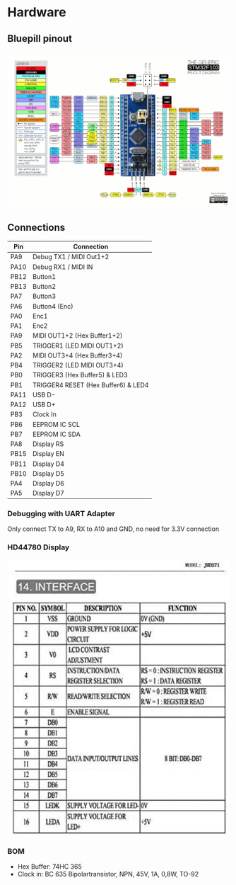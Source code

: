 # Hardware

## Bluepill pinout

![](images/pinout.png)

## Connections

| Pin  | Connection                                |
| ---- | ----------------------------------------- |
| PA9  | Debug TX1 / MIDI Out1+2                   |
| PA10 | Debug RX1 / MIDI IN                       |
| PB12 | Button1     		                           |
| PB13 | Button2     		                           |
| PA7  | Button3     		                           |
| PA6  | Button4 (Enc)                             |
| PA0  | Enc1                                      |
| PA1  | Enc2                                      |
| PA9  | MIDI OUT1+2 (Hex Buffer1+2)               |
| PB5  | TRIGGER1 (LED MIDI OUT1+2)                |
| PA2 | MIDI OUT3+4 (Hex Buffer3+4)                |
| PB4  | TRIGGER2 (LED MIDI OUT3+4)                |
| PB0  | TRIGGER3 (Hex Buffer5) & LED3             |
| PB1  | TRIGGER4 RESET (Hex Buffer6) & LED4       |
| PA11 | USB D-                                    |
| PA12 | USB D+                                    |
| PB3 |Clock In|
| PB6 |EEPROM IC SCL|
| PB7 |EEPROM IC SDA|
| PA8 |Display RS|
| PB15 |Display EN|
| PB11 |Display D4|
| PB10 |Display D5|
| PA4 |Display D6|
| PA5 |Display D7|

### Debugging with UART Adapter

Only connect TX to A9, RX to A10 and GND, no need for 3.3V connection

### HD44780 Display

![](images/lcd_interface.jpeg)

### BOM

* Hex Buffer: 74HC 365
* Clock in: BC 635 Bipolartransistor, NPN, 45V, 1A, 0,8W, TO-92

